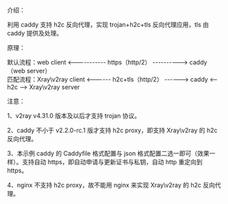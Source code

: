 介绍：

利用 caddy 支持 h2c 反向代理，实现 trojan+h2c+tls 反向代理应用，tls 由 caddy 提供及处理。

原理：

默认流程：web client <----------- https（http/2） ----------> caddy（web server）  
匹配流程：Xray\v2ray client <------ h2c+tls（http/2） ------> caddy <-- h2c --> Xray\v2ray server

注意：

1、v2ray v4.31.0 版本及以后才支持 trojan 协议。

2、caddy 不小于 v2.2.0-rc.1 版才支持 h2c proxy，即支持 Xray\v2ray 的 h2c 反向代理。

3、本示例 caddy 的 Caddyfile 格式配置与 json 格式配置二选一即可（效果一样）。支持自动 https，即自动申请与更新证书与私钥，自动 http 重定向到 https。

4、nginx 不支持 h2c proxy，故不能用 nginx 来实现 Xray\v2ray 的 h2c 反向代理。
